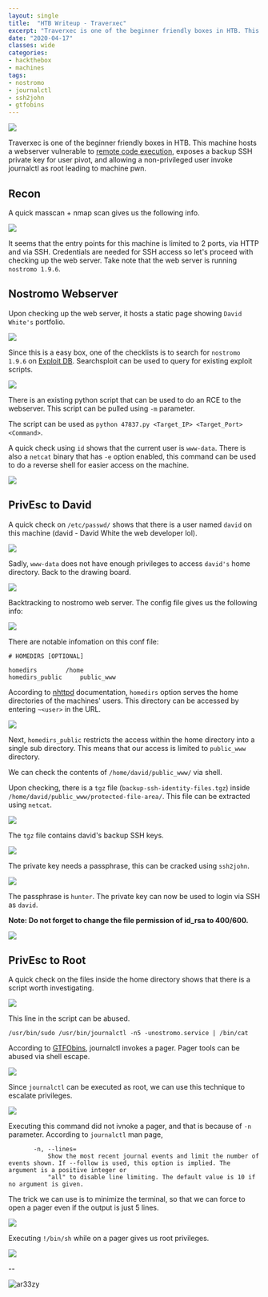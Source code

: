 ```yaml
---
layout: single
title:  "HTB Writeup - Traverxec"
excerpt: "Traverxec is one of the beginner friendly boxes in HTB. This machine hosts a webserver vulnerable to remote code execution, exposes a backup SSH private key for user pivot, and allowing a non-privileged user invoke journalctl as root leading to machine pwn."
date: "2020-04-17"
classes: wide
categories:
- hackthebox 
- machines
tags:
- nostromo 
- journalctl 
- ssh2john
- gtfobins
---
```


![](/assets/images/htb/traverxec/logo.png)  

Traverxec is one of the beginner friendly boxes in HTB. This machine hosts a webserver vulnerable to [remote code execution](https://www.rapid7.com/db/modules/exploit/multi/http/nostromo_code_exec), exposes a backup SSH private key for user pivot, and allowing a non-privileged user invoke journalctl as root leading to machine pwn.

## Recon

A quick masscan + nmap scan gives us the following info.  

![](/assets/images/htb/traverxec/scan.png)  

It seems that the entry points for this machine is limited to 2 ports, via HTTP and via SSH. Credentials are needed for SSH access so let's proceed with checking up the web server. Take note that the web server is running ```nostromo 1.9.6```.

## Nostromo Webserver

Upon checking up the web server, it hosts a static page showing ```David White's``` portfolio.   

![](/assets/images/htb/traverxec/page.png)  

Since this is a easy box, one of the checklists is to search for ```nostromo 1.9.6``` on [Exploit DB](https://www.exploit-db.com/). Searchsploit can be used to query for existing exploit scripts.

![](/assets/images/htb/traverxec/searchsploit.png)  

There is an existing python script that can be used to do an RCE to the webserver. This script can be pulled using ```-m``` parameter.  

The script can be used as ```python 47837.py <Target_IP> <Target_Port> <Command>```.  

A quick check using ```id``` shows that the current user is ```www-data```. There is also a ```netcat``` binary that has ```-e``` option enabled, this command can be used to do a reverse shell for easier access on the machine.

![](/assets/images/htb/traverxec/rce.png)  

## PrivEsc to David

A quick check on ```/etc/passwd/``` shows that there is a user named ```david``` on this machine (david - David White the web developer lol).  

![](/assets/images/htb/traverxec/users.png)  

Sadly, ```www-data``` does not have enough privileges to access ```david's``` home directory. Back to the drawing board.

![](/assets/images/htb/traverxec/david.png)   

Backtracking to nostromo web server. The config file gives us the following info:  


![](/assets/images/htb/traverxec/nhttpd.png)  

There are notable infomation on this conf file:  

```
# HOMEDIRS [OPTIONAL]

homedirs		/home
homedirs_public		public_www
```

According to [nhttpd](https://www.gsp.com/cgi-bin/man.cgi?section=8&topic=nhttpd) documentation,  ```homedirs``` option serves the home directories of the machines' users. This directory can be accessed by entering ```~<user>``` in the URL.

![](/assets/images/htb/traverxec/homedavid.png)    

Next, ```homedirs_public``` restricts the access within the home directory into a single sub directory. This means that our access is limited to ```public_www``` directory.  

We can check the contents of ```/home/david/public_www/``` via shell.  

Upon checking, there is a ```tgz``` file (```backup-ssh-identity-files.tgz```) inside ```/home/david/public_www/protected-file-area/```. This file can be extracted using ```netcat```.

![](/assets/images/htb/traverxec/files.png)    

The ```tgz``` file contains david's backup SSH keys.

![](/assets/images/htb/traverxec/sshkeys.png)    

The private key needs a passphrase, this can be cracked using ```ssh2john```.

![](/assets/images/htb/traverxec/cracked.png)    

The passphrase is ```hunter```. The private key can now be used to login via SSH as ```david```. 

**Note: Do not forget to change the file permission of id_rsa to 400/600.**  

![](/assets/images/htb/traverxec/davidssh.png)    

## PrivEsc to Root

A quick check on the files inside the home directory shows that there is a script worth investigating.

![](/assets/images/htb/traverxec/david_files.png)    

This line in the script can be abused.  

```
/usr/bin/sudo /usr/bin/journalctl -n5 -unostromo.service | /bin/cat
```  

According to [GTFObins](https://gtfo.hackademint.org/gtfobins/journalctl/), journalctl invokes a pager. Pager tools can be abused via shell escape.

![](/assets/images/htb/traverxec/gtfo.png)    

Since ```journalctl``` can be executed as root, we can use this technique to escalate privileges.

![](/assets/images/htb/traverxec/fail.png)    

Executing this command did not ivnoke a pager, and that is because of ```-n``` parameter. According to ```journalctl``` man page, 

```
       -n, --lines=
           Show the most recent journal events and limit the number of events shown. If --follow is used, this option is implied. The argument is a positive integer or
           "all" to disable line limiting. The default value is 10 if no argument is given.
```

The trick we can use is to minimize the terminal, so that we can force to open a pager even if the output is just 5 lines.

![](/assets/images/htb/traverxec/pager.png)    

Executing ```!/bin/sh``` while on a pager gives us root privileges.

![](/assets/images/htb/traverxec/root.png)    

-- 

![ar33zy](https://www.hackthebox.eu/badge/image/26849)
